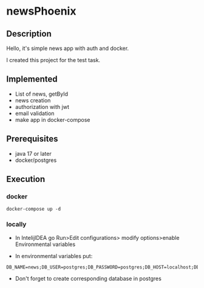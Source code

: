 # newsPhoenix

## Description
Hello, it's simple news app with auth and docker.

I created this project for the test task.

## Implemented

- List of news, getById
- news creation
- authorization with jwt
- email validation
- make app in docker-compose


## Prerequisites

- java 17 or later 
- docker/postgres

## Execution

### docker
```
docker-compose up -d
```

### locally

- In IntelijIDEA go Run>Edit configurations> modify options>enable Environmental variables

- In environmental variables put:
```
DB_NAME=news;DB_USER=postgres;DB_PASSWORD=postgres;DB_HOST=localhost;DB_PORT=5432
```

- Don't forget to create corresponding database in postgres